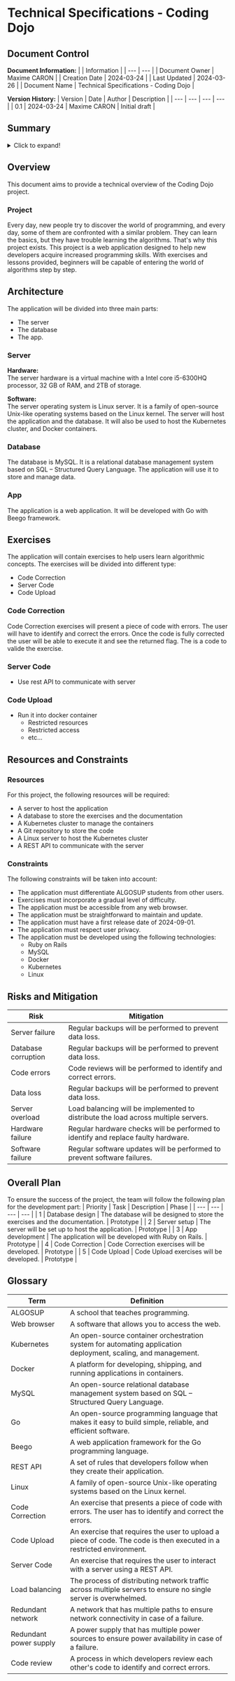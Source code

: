 # Technical Specifications - Coding Dojo
## Document Control

**Document Information:**
| | Information |
| --- | --- |
| Document Owner | Maxime CARON |
| Creation Date | 2024-03-24 |
| Last Updated | 2024-03-26 |
| Document Name | Technical Specifications - Coding Dojo |

**Version History:**
| Version | Date | Author | Description |
| --- | --- | --- | --- |
| 0.1 | 2024-03-24 | Maxime CARON | Initial draft |

## Summary
<details>
<summary>Click to expand!</summary>

- [Technical Specifications - Coding Dojo](#technical-specifications---coding-dojo)
  - [Document Control](#document-control)
  - [Summary](#summary)
  - [Overview](#overview)
    - [Project](#project)
  - [Architecture](#architecture)
    - [Server](#server)
    - [Database](#database)
    - [App](#app)
  - [Exercises](#exercises)
    - [Code Correction](#code-correction)
    - [Server Code](#server-code)
    - [Code Upload](#code-upload)
  - [Resources and Constraints](#resources-and-constraints)
    - [Resources](#resources)
    - [Constraints](#constraints)
  - [Risks and Mitigation](#risks-and-mitigation)
  - [Overall Plan](#overall-plan)
  - [Glossary](#glossary)


</details>

## Overview

This document aims to provide a technical overview of the Coding Dojo project.

### Project

Every day, new people try to discover the world of programming, and every day, some of them are confronted with a similar problem. They can learn the basics, but they have trouble learning the algorithms. That's why this project exists. This project is a web application designed to help new developers acquire increased programming skills. With exercises and lessons provided, beginners will be capable of entering the world of algorithms step by step.

## Architecture

The application will be divided into three main parts: 
- The server
- The database
- The app.

### Server

**Hardware:**<br>
The server hardware is a virtual machine with a Intel core i5-6300HQ processor, 32 GB of RAM, and 2TB of storage.

**Software:**<br>
The server operating system is Linux server. It is a family of open-source Unix-like operating systems based on the Linux kernel. The server will host the application and the database. It will also be used to host the Kubernetes cluster, and Docker containers.

### Database
The database is MySQL. It is a relational database management system based on SQL – Structured Query Language. The application will use it to store and manage data.

### App
The application is a web application. It will be developed with Go with Beego framework.

## Exercises
The application will contain exercises to help users learn algorithmic concepts. The exercises will be divided into different type:
- Code Correction
- Server Code
- Code Upload

### Code Correction
Code Correction exercises will present a piece of code with errors. The user will have to identify and correct the errors. Once the code is fully corrected the user will be able to execute it and see the returned flag. The is a code to valide the exercise.

### Server Code
- Use rest API to communicate with server

### Code Upload
- Run it into docker container
	- Restricted resources
	- Restricted access
	- etc...

## Resources and Constraints

### Resources

For this project, the following resources will be required:
- A server to host the application
- A database to store the exercises and the documentation
- A Kubernetes cluster to manage the containers
- A Git repository to store the code
- A Linux server to host the Kubernetes cluster
- A REST API to communicate with the server

### Constraints

The following constraints will be taken into account:
- The application must differentiate ALGOSUP students from other users.
- Exercises must incorporate a gradual level of difficulty.
- The application must be accessible from any web browser.
- The application must be straightforward to maintain and update.
- The application must have a first release date of 2024-09-01.
- The application must respect user privacy.
- The application must be developed using the following technologies:
    - Ruby on Rails
    - MySQL
    - Docker
    - Kubernetes
    - Linux

## Risks and Mitigation

| Risk | Mitigation |
| --- | --- |
| Server failure | Regular backups will be performed to prevent data loss. |
| Database corruption | Regular backups will be performed to prevent data loss. |
| Code errors | Code reviews will be performed to identify and correct errors. |
| Data loss | Regular backups will be performed to prevent data loss. |
| Server overload | Load balancing will be implemented to distribute the load across multiple servers. |
| Hardware failure | Regular hardware checks will be performed to identify and replace faulty hardware. |
| Software failure | Regular software updates will be performed to prevent software failures. |

## Overall Plan

To ensure the success of the project, the team will follow the following plan for the development part:
| Priority | Task | Description | Phase |
| --- | --- | --- | --- |
| 1 | Database design | The database will be designed to store the exercises and the documentation. | Prototype |
| 2 | Server setup | The server will be set up to host the application. | Prototype |
| 3 | App development | The application will be developed with Ruby on Rails. | Prototype |
| 4 | Code Correction | Code Correction exercises will be developed. | Prototype |
| 5 | Code Upload | Code Upload exercises will be developed. | Prototype |


## Glossary

| Term | Definition |
| --- | --- |
| ALGOSUP | A school that teaches programming. |
| Web browser | A software that allows you to access the web. |
| Kubernetes | An open-source container orchestration system for automating application deployment, scaling, and management. |
| Docker | A platform for developing, shipping, and running applications in containers. |
| MySQL | An open-source relational database management system based on SQL – Structured Query Language. |
| Go | An open-source programming language that makes it easy to build simple, reliable, and efficient software. |
| Beego | A web application framework for the Go programming language. |
| REST API | A set of rules that developers follow when they create their application. |
| Linux | A family of open-source Unix-like operating systems based on the Linux kernel. |
| Code Correction | An exercise that presents a piece of code with errors. The user has to identify and correct the errors. |
| Code Upload | An exercise that requires the user to upload a piece of code. The code is then executed in a restricted environment. |
| Server Code | An exercise that requires the user to interact with a server using a REST API. |
| Load balancing | The process of distributing network traffic across multiple servers to ensure no single server is overwhelmed. |
| Redundant network | A network that has multiple paths to ensure network connectivity in case of a failure. |
| Redundant power supply | A power supply that has multiple power sources to ensure power availability in case of a failure. |
| Code review | A process in which developers review each other's code to identify and correct errors. |
